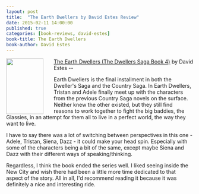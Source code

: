 ```yaml
---
layout: post
title:  "The Earth Dwellers by David Estes Review"
date: 2015-02-11 14:00:00
published: true
categories: [book-reviews, david-estes]
book-title: The Earth Dwellers
book-author: David Estes
---
```


<img src="http://ecx.images-amazon.com/images/I/81rCGRKCdjL._SL1500_.jpg" align="left" style="width:100%; height:100%; max-width:100px; max-height:150px; padding-right:25px;" />
<a href="http://amzn.com/B00EYWEMU4" target="_blank">The Earth Dwellers (The Dwellers Saga Book 4)</a> by David Estes  -- <i class="fa fa-star"></i><i class="fa fa-star"></i><i class="fa fa-star"></i><i class="fa fa-star-o"></i><i class="fa fa-star-o"></i>

Earth Dwellers is the final installment in both the Dweller's Saga and the Country Saga. In Earth Dwellers, Tristan and Adele finally meet up with the characters from the previous Country Saga novels on the surface. Neither knew the other existed, but they still find reasons to work together to fight the big baddies, the Glassies, in an attempt for them all to live in a perfect world, the way they want to live. 

<!--more-->
I have to say there was a lot of switching between perspectives in this one - Adele, Tristan, Siena, Dazz - it could make your head spin. Especially with some of the characters being a bit of the same, except maybe Siena and Dazz with their different ways of speaking/thinking. 

Regardless, I think the book ended the series well. I liked seeing inside the New City and wish there had been a little more time dedicated to that aspect of the story. All in all, I'd recommend reading it because it was definitely a nice and interesting ride.
